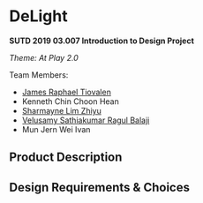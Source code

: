 # DeLight
**SUTD 2019 03.007 Introduction to Design Project**

_Theme: At Play 2.0_

Team Members:
- [James Raphael Tiovalen](https://github.com/jamestiotio)
- Kenneth Chin Choon Hean
- [Sharmayne Lim Zhiyu](https://github.com/sl194)
- [Velusamy Sathiakumar Ragul Balaji](https://github.com/ragulbalaji)
- Mun Jern Wei Ivan

## Product Description

## Design Requirements & Choices
